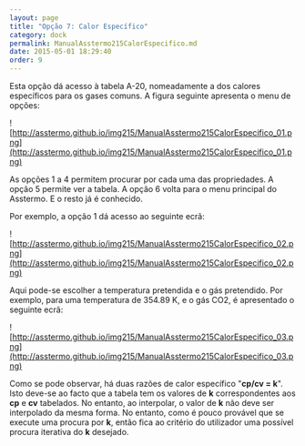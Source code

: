 ```yaml
---
layout: page
title: "Opção 7: Calor Específico"
category: dock
permalink: ManualAsstermo215CalorEspecifico.md
date: 2015-05-01 18:29:40
order: 9
---
```


Esta opção dá acesso à tabela A-20, nomeadamente a dos calores específicos para os gases comuns. A figura seguinte apresenta o menu de opções:

![http://asstermo.github.io/img215/ManualAsstermo215CalorEspecifico_01.png](http://asstermo.github.io/img215/ManualAsstermo215CalorEspecifico_01.png)

As opções 1 a 4 permitem procurar por cada uma das propriedades. A opção 5 permite ver a tabela. A opção 6 volta para o menu principal do Asstermo. E o resto já é conhecido.

Por exemplo, a opção 1 dá acesso ao seguinte ecrã:

![http://asstermo.github.io/img215/ManualAsstermo215CalorEspecifico_02.png](http://asstermo.github.io/img215/ManualAsstermo215CalorEspecifico_02.png)

Aqui pode-se escolher a temperatura pretendida e o gás pretendido.
Por exemplo, para uma temperatura de 354.89 K, e o gás CO2, é apresentado o seguinte ecrã:

![http://asstermo.github.io/img215/ManualAsstermo215CalorEspecifico_03.png](http://asstermo.github.io/img215/ManualAsstermo215CalorEspecifico_03.png)

Como se pode observar, há duas razões de calor específico "**cp/cv = k**". Isto deve-se ao facto que a tabela tem os valores de **k** correspondentes aos **cp** e **cv** tabelados. No entanto, ao interpolar, o valor de **k** não deve ser interpolado da mesma forma. No entanto, como é pouco provável que se execute uma procura por **k**, então fica ao critério do utilizador uma possível procura iterativa do **k** desejado.